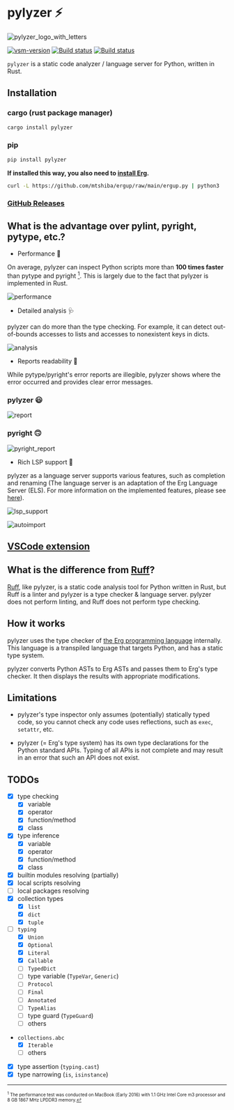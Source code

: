 # pylyzer ⚡

![pylyzer_logo_with_letters](https://raw.githubusercontent.com/mtshiba/pylyzer/main/images/pylyzer-logo-with-letters.png)

<a href="https://marketplace.visualstudio.com/items?itemName=pylyzer.pylyzer" target="_blank" rel="noreferrer noopener nofollow"><img src="https://img.shields.io/visual-studio-marketplace/v/pylyzer.pylyzer?style=flat&amp;label=VS%20Marketplace&amp;logo=visual-studio-code" alt="vsm-version"></a>
<a href="https://github.com/mtshiba/pylyzer/releases"><img alt="Build status" src="https://img.shields.io/github/v/release/mtshiba/pylyzer.svg"></a>
<a href="https://github.com/mtshiba/pylyzer/actions/workflows/rust.yml"><img alt="Build status" src="https://github.com/mtshiba/pylyzer/actions/workflows/rust.yml/badge.svg"></a>

`pylyzer` is a static code analyzer / language server for Python, written in Rust.

## Installation

### cargo (rust package manager)

```bash
cargo install pylyzer
```

### pip

```bash
pip install pylyzer
```

__If installed this way, you also need to [install Erg](https://github.com/mtshiba/ergup).__

```bash
curl -L https://github.com/mtshiba/ergup/raw/main/ergup.py | python3
```

### [GitHub Releases](https://github.com/mtshiba/pylyzer/releases/latest)

## What is the advantage over pylint, pyright, pytype, etc.?

* Performance 🌟

On average, pylyzer can inspect Python scripts more than __100 times faster__ than pytype and pyright [<sup id="f1">1</sup>](#1). This is largely due to the fact that pylyzer is implemented in Rust.

![performance](https://raw.githubusercontent.com/mtshiba/pylyzer/main/images/performance.png)

* Detailed analysis 🩺

pylyzer can do more than the type checking. For example, it can detect out-of-bounds accesses to lists and accesses to nonexistent keys in dicts.

![analysis](https://raw.githubusercontent.com/mtshiba/pylyzer/main/images/analysis.png)

* Reports readability 📖

While pytype/pyright's error reports are illegible, pylyzer shows where the error occurred and provides clear error messages.

### pylyzer 😃

![report](https://raw.githubusercontent.com/mtshiba/pylyzer/main/images/report.png)

### pyright 🙃

![pyright_report](https://raw.githubusercontent.com/mtshiba/pylyzer/main/images/pyright_report.png)

* Rich LSP support 📝

pylyzer as a language server supports various features, such as completion and renaming (The language server is an adaptation of the Erg Language Server (ELS). For more information on the implemented features, please see [here](https://github.com/erg-lang/erg/tree/main/crates/els#readme)).

![lsp_support](https://raw.githubusercontent.com/mtshiba/pylyzer/main/images/lsp_support.png)

![autoimport](https://raw.githubusercontent.com/mtshiba/pylyzer/main/images/autoimport.gif)

## [VSCode extension](https://github.com/mtshiba/pylyzer/blob/main/extension)

## What is the difference from [Ruff](https://github.com/charliermarsh/ruff)?

[Ruff](https://github.com/charliermarsh/ruff), like pylyzer, is a static code analysis tool for Python written in Rust, but Ruff is a linter and pylyzer is a type checker & language server.
pylyzer does not perform linting, and Ruff does not perform type checking.

## How it works

pylyzer uses the type checker of [the Erg programming language](https://erg-lang.org) internally.
This language is a transpiled language that targets Python, and has a static type system.

pylyzer converts Python ASTs to Erg ASTs and passes them to Erg's type checker. It then displays the results with appropriate modifications.

## Limitations

* pylyzer's type inspector only assumes (potentially) statically typed code, so you cannot check any code uses reflections, such as `exec`, `setattr`, etc.

* pylyzer (= Erg's type system) has its own type declarations for the Python standard APIs. Typing of all APIs is not complete and may result in an error that such an API does not exist.

## TODOs

* [x] type checking
  * [x] variable
  * [x] operator
  * [x] function/method
  * [x] class
* [x] type inference
  * [x] variable
  * [x] operator
  * [x] function/method
  * [x] class
* [x] builtin modules resolving (partially)
* [x] local scripts resolving
* [ ] local packages resolving
* [x] collection types
  * [x] `list`
  * [x] `dict`
  * [x] `tuple`
* [ ] `typing`
  * [x] `Union`
  * [x] `Optional`
  * [x] `Literal`
  * [x] `Callable`
  * [ ] `TypedDict`
  * [ ] type variable (`TypeVar`, `Generic`)
  * [ ] `Protocol`
  * [ ] `Final`
  * [ ] `Annotated`
  * [ ] `TypeAlias`
  * [ ] type guard (`TypeGuard`)
  * [ ] others
* `collections.abc`
  * [x] `Iterable`
  * [ ] others
* [x] type assertion (`typing.cast`)
* [x] type narrowing (`is`, `isinstance`)

---

<span id="1" style="font-size:x-small"><sup>1</sup> The performance test was conducted on MacBook (Early 2016) with 1.1 GHz Intel Core m3 processor and 8 GB 1867 MHz LPDDR3 memory.[↩](#f1)</span>
